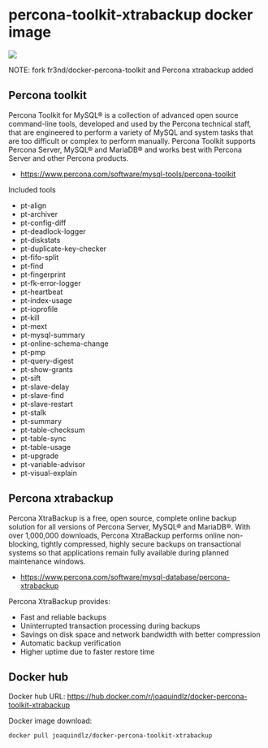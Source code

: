 # percona-toolkit-xtrabackup docker image
[![](https://images.microbadger.com/badges/image/joaquindlz/percona-toolkit-xtrabackup.svg)](https://microbadger.com/images/joaquindlz/percona-toolkit-xtrabackup "Get your own image badge on microbadger.com")

NOTE: fork fr3nd/docker-percona-toolkit and Percona xtrabackup added

## Percona toolkit

Percona Toolkit for MySQL® is a collection of advanced open source command-line
tools, developed and used by the Percona technical staff, that are engineered
to perform a variety of MySQL and system tasks that are too difficult or
complex to perform manually. Percona Toolkit supports Percona Server, MySQL®
and MariaDB® and works best with Percona Server and other Percona products.

* https://www.percona.com/software/mysql-tools/percona-toolkit

Included tools

* pt-align
* pt-archiver
* pt-config-diff
* pt-deadlock-logger
* pt-diskstats
* pt-duplicate-key-checker
* pt-fifo-split
* pt-find
* pt-fingerprint
* pt-fk-error-logger
* pt-heartbeat
* pt-index-usage
* pt-ioprofile
* pt-kill
* pt-mext
* pt-mysql-summary
* pt-online-schema-change
* pt-pmp
* pt-query-digest
* pt-show-grants
* pt-sift
* pt-slave-delay
* pt-slave-find
* pt-slave-restart
* pt-stalk
* pt-summary
* pt-table-checksum
* pt-table-sync
* pt-table-usage
* pt-upgrade
* pt-variable-advisor
* pt-visual-explain

## Percona xtrabackup

Percona XtraBackup is a free, open source, complete online backup solution for all versions of Percona Server, MySQL® and MariaDB®. With over 1,000,000 downloads, Percona XtraBackup performs online non-blocking, tightly compressed, highly secure backups on transactional systems so that applications remain fully available during planned maintenance windows.

* https://www.percona.com/software/mysql-database/percona-xtrabackup

Percona XtraBackup provides:

* Fast and reliable backups
* Uninterrupted transaction processing during backups
* Savings on disk space and network bandwidth with better compression
* Automatic backup verification
* Higher uptime due to faster restore time

## Docker hub

Docker hub URL:
https://hub.docker.com/r/joaquindlz/docker-percona-toolkit-xtrabackup

Docker image download:

```
docker pull joaquindlz/docker-percona-toolkit-xtrabackup
```
